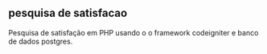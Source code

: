 ## pesquisa de satisfacao 

Pesquisa de satisfação em PHP usando o o framework codeigniter e banco de dados postgres.


